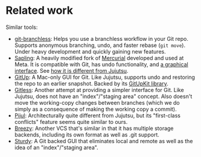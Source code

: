 # Related work

Similar tools:

- [git-branchless](https://github.com/arxanas/git-branchless): Helps you use a
  branchless workflow in your Git repo. Supports anonymous branching, undo, and
  faster rebase (`git move`). Under heavy development and quickly gaining new
  features.
- [Sapling](https://sapling-scm.com/): A heavily modified fork of
  [Mercurial](https://www.mercurial-scm.org/) developed and used at Meta. It is
  compatible with Git, has undo functionality, and
  [a graphical interface](https://sapling-scm.com/docs/addons/isl). See
  [how it is different from Jujutsu](sapling-comparison.md).
- [GitUp](https://gitup.co/): A Mac-only GUI for Git. Like Jujutsu, supports
  undo and restoring the repo to an earlier snapshot. Backed by its
  [GitUpKit library](https://github.com/git-up/GitUp#gitupkit).
- [Gitless](https://gitless.com/): Another attempt at providing a simpler
  interface for Git. Like Jujutsu, does not have an "index"/"staging area"
  concept. Also doesn't move the working-copy changes between branches (which we
  do simply as a consequence of making the working copy a commit).
- [Pijul](https://pijul.org/): Architecturally quite different from Jujutsu, but
  its "first-class conflicts" feature seems quite similar to ours.
- [Breezy](https://www.breezy-vcs.org/): Another VCS that's similar in that it
  has multiple storage backends, including its own format as well as .git
  support.
- [Sturdy](https://getsturdy.com/): A Git backed GUI that eliminates local and
  remote as well as the idea of an "index"/"staging area".
